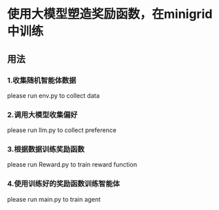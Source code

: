 # 使用大模型塑造奖励函数，在minigrid中训练
## 用法
### 1.收集随机智能体数据
please run env.py to collect data

### 2.调用大模型收集偏好
please run llm.py to collect preference

### 3.根据数据训练奖励函数
please run Reward.py to train reward function

### 4.使用训练好的奖励函数训练智能体
please run main.py to train agent
